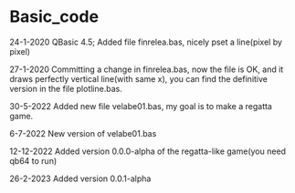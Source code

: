 # Basic_code



24-1-2020 QBasic 4.5; Added file finrelea.bas, nicely pset a line(pixel by pixel)

27-1-2020 Committing a change in finrelea.bas, now the file is OK, and it draws perfectly 
          vertical line(with same x), you can find the definitive version in the file plotline.bas.
          
30-5-2022 Added new file velabe01.bas, my goal is to make a regatta game.          

6-7-2022 New version of velabe01.bas

12-12-2022 Added version 0.0.0-alpha of the regatta-like game(you need qb64 to run)

26-2-2023 Added version 0.0.1-alpha
